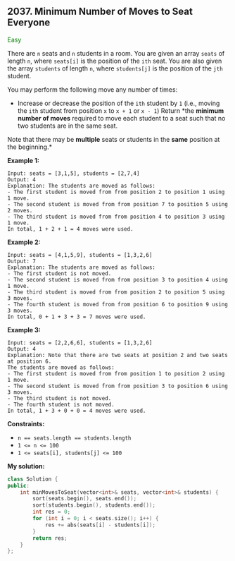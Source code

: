 ## 2037. Minimum Number of Moves to Seat Everyone
<span style="color:green">Easy</span>

There are `n` seats and `n` students in a room. You are given an array `seats` of length `n`, where `seats[i]` is the position of the `ith` seat. You are also given the array `students` of length `n`, where `students[j]` is the position of the `jth` student.

You may perform the following move any number of times:

+ Increase or decrease the position of the `ith` student by `1` (i.e., moving the `ith` student from position `x` to `x + 1` or `x - 1`)
Return *the **minimum number of moves** required to move each student to a seat such that no two students are in the same seat.

Note that there may be **multiple** seats or students in the **same** position at the beginning.*

 

**Example 1:**
```
Input: seats = [3,1,5], students = [2,7,4]
Output: 4
Explanation: The students are moved as follows:
- The first student is moved from from position 2 to position 1 using 1 move.
- The second student is moved from from position 7 to position 5 using 2 moves.
- The third student is moved from from position 4 to position 3 using 1 move.
In total, 1 + 2 + 1 = 4 moves were used.
```
**Example 2:**
```
Input: seats = [4,1,5,9], students = [1,3,2,6]
Output: 7
Explanation: The students are moved as follows:
- The first student is not moved.
- The second student is moved from from position 3 to position 4 using 1 move.
- The third student is moved from from position 2 to position 5 using 3 moves.
- The fourth student is moved from from position 6 to position 9 using 3 moves.
In total, 0 + 1 + 3 + 3 = 7 moves were used.
```
**Example 3:**
```
Input: seats = [2,2,6,6], students = [1,3,2,6]
Output: 4
Explanation: Note that there are two seats at position 2 and two seats at position 6.
The students are moved as follows:
- The first student is moved from from position 1 to position 2 using 1 move.
- The second student is moved from from position 3 to position 6 using 3 moves.
- The third student is not moved.
- The fourth student is not moved.
In total, 1 + 3 + 0 + 0 = 4 moves were used.
```
 
**Constraints:**

+ `n == seats.length == students.length`
+ `1 <= n <= 100`
+ `1 <= seats[i], students[j] <= 100`

**My solution:**
```cpp
class Solution {
public:
    int minMovesToSeat(vector<int>& seats, vector<int>& students) {
        sort(seats.begin(), seats.end());
        sort(students.begin(), students.end());
        int res = 0;
        for (int i = 0; i < seats.size(); i++) {
            res += abs(seats[i] - students[i]);
        }
        return res;
    }
};
```